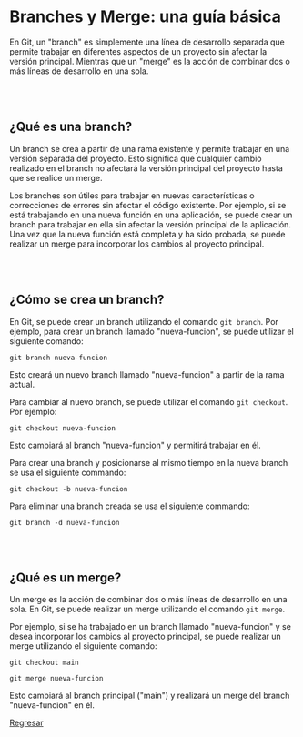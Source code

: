# Branches y Merge: una guía básica
En Git, un "branch" es simplemente una línea de desarrollo separada que permite trabajar en diferentes aspectos de un proyecto sin afectar la versión principal. Mientras que un "merge" es la acción de combinar dos o más líneas de desarrollo en una sola.

<br>
<br>

## ¿Qué es una branch?
Un branch se crea a partir de una rama existente y permite trabajar en una versión separada del proyecto. Esto significa que cualquier cambio realizado en el branch no afectará la versión principal del proyecto hasta que se realice un merge.

Los branches son útiles para trabajar en nuevas características o correcciones de errores sin afectar el código existente. Por ejemplo, si se está trabajando en una nueva función en una aplicación, se puede crear un branch para trabajar en ella sin afectar la versión principal de la aplicación. Una vez que la nueva función está completa y ha sido probada, se puede realizar un merge para incorporar los cambios al proyecto principal.

<br>
<br>

## ¿Cómo se crea un branch?
En Git, se puede crear un branch utilizando el comando ``git branch``. Por ejemplo, para crear un branch llamado "nueva-funcion", se puede utilizar el siguiente comando:

``git branch nueva-funcion``

Esto creará un nuevo branch llamado "nueva-funcion" a partir de la rama actual.

Para cambiar al nuevo branch, se puede utilizar el comando ``git checkout``. Por ejemplo:

``git checkout nueva-funcion``

Esto cambiará al branch "nueva-funcion" y permitirá trabajar en él.

Para crear una branch y posicionarse al mismo tiempo en la nueva branch se usa el siguiente commando:

``git checkout -b nueva-funcion``

Para eliminar una branch creada se usa el siguiente commando:

``git branch -d nueva-funcion``

<br>
<br>

## ¿Qué es un merge?

Un merge es la acción de combinar dos o más líneas de desarrollo en una sola. En Git, se puede realizar un merge utilizando el comando ``git merge``.

Por ejemplo, si se ha trabajado en un branch llamado "nueva-funcion" y se desea incorporar los cambios al proyecto principal, se puede realizar un merge utilizando el siguiente comando:

``git checkout main``

``git merge nueva-funcion``

Esto cambiará al branch principal ("main") y realizará un merge del branch "nueva-funcion" en él.

[Regresar](README.md)
